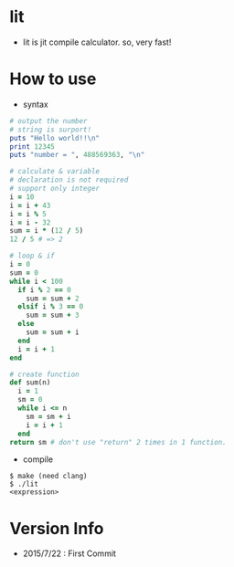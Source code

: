 # lit
- lit is jit compile calculator.
so, very fast!

# How to use
- syntax

```ruby
# output the number
# string is surport!
puts "Hello world!!\n"
print 12345
puts "number = ", 488569363, "\n"

# calculate & variable
# declaration is not required
# support only integer
i = 10
i = i + 43
i = i % 5
i = i - 32
sum = i * (12 / 5)
12 / 5 # => 2

# loop & if
i = 0
sum = 0
while i < 100
  if i % 2 == 0
    sum = sum + 2
  elsif i % 3 == 0
    sum = sum + 3
  else
    sum = sum + i
  end
  i = i + 1
end

# create function
def sum(n)
  i = 1
  sm = 0
  while i <= n
    sm = sm + i
    i = i + 1
  end
return sm # don't use "return" 2 times in 1 function.
```

- compile
```
$ make (need clang)
$ ./lit  
<expression>
```

# Version Info
- 2015/7/22 : First Commit
